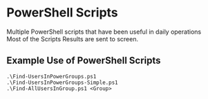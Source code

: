 # PowerShell Scripts

Multiple PowerShell scripts that have been useful in daily operations</BR>
Most of the Scripts Results are sent to screen.

## Example Use of PowerShell Scripts
```
.\Find-UsersInPowerGroups.ps1
.\Find-UsersInPowerGroups-Simple.ps1
.\Find-AllUsersInGroup.ps1 <Group>
```
